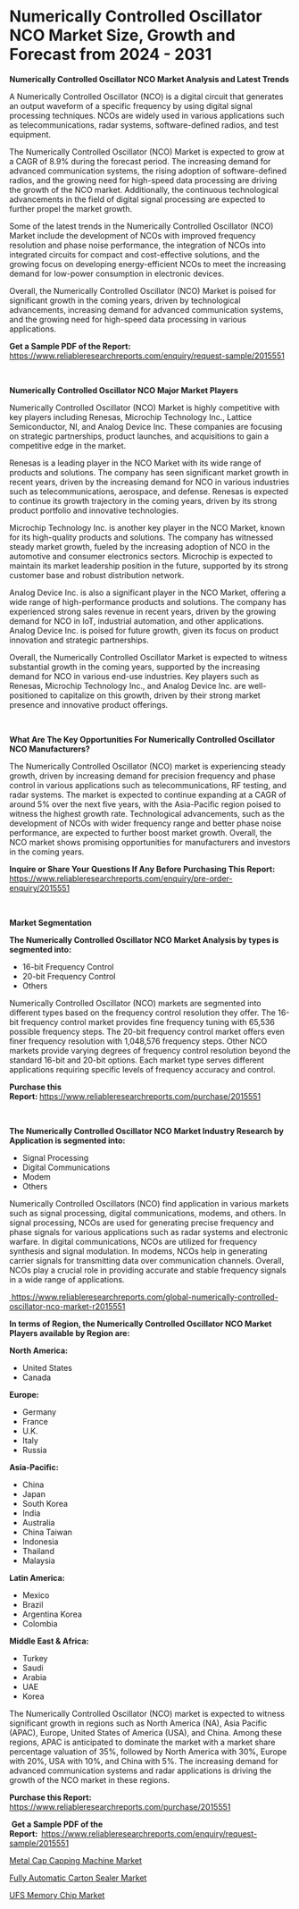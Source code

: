<p><h1>Numerically Controlled Oscillator NCO Market Size, Growth and Forecast from 2024 - 2031</h1></p><p><strong>Numerically Controlled Oscillator NCO Market Analysis and Latest Trends</strong></p>
<p><p>A Numerically Controlled Oscillator (NCO) is a digital circuit that generates an output waveform of a specific frequency by using digital signal processing techniques. NCOs are widely used in various applications such as telecommunications, radar systems, software-defined radios, and test equipment.</p><p>The Numerically Controlled Oscillator (NCO) Market is expected to grow at a CAGR of 8.9% during the forecast period. The increasing demand for advanced communication systems, the rising adoption of software-defined radios, and the growing need for high-speed data processing are driving the growth of the NCO market. Additionally, the continuous technological advancements in the field of digital signal processing are expected to further propel the market growth.</p><p>Some of the latest trends in the Numerically Controlled Oscillator (NCO) Market include the development of NCOs with improved frequency resolution and phase noise performance, the integration of NCOs into integrated circuits for compact and cost-effective solutions, and the growing focus on developing energy-efficient NCOs to meet the increasing demand for low-power consumption in electronic devices.</p><p>Overall, the Numerically Controlled Oscillator (NCO) Market is poised for significant growth in the coming years, driven by technological advancements, increasing demand for advanced communication systems, and the growing need for high-speed data processing in various applications.</p></p>
<p><strong>Get a Sample PDF of the Report:&nbsp;</strong> <a href="https://www.reliableresearchreports.com/enquiry/request-sample/2015551">https://www.reliableresearchreports.com/enquiry/request-sample/2015551</a></p>
<p>&nbsp;</p>
<p><strong>Numerically Controlled Oscillator NCO Major Market Players</strong></p>
<p><p>Numerically Controlled Oscillator (NCO) Market is highly competitive with key players including Renesas, Microchip Technology Inc., Lattice Semiconductor, NI, and Analog Device Inc. These companies are focusing on strategic partnerships, product launches, and acquisitions to gain a competitive edge in the market.</p><p>Renesas is a leading player in the NCO Market with its wide range of products and solutions. The company has seen significant market growth in recent years, driven by the increasing demand for NCO in various industries such as telecommunications, aerospace, and defense. Renesas is expected to continue its growth trajectory in the coming years, driven by its strong product portfolio and innovative technologies.</p><p>Microchip Technology Inc. is another key player in the NCO Market, known for its high-quality products and solutions. The company has witnessed steady market growth, fueled by the increasing adoption of NCO in the automotive and consumer electronics sectors. Microchip is expected to maintain its market leadership position in the future, supported by its strong customer base and robust distribution network.</p><p>Analog Device Inc. is also a significant player in the NCO Market, offering a wide range of high-performance products and solutions. The company has experienced strong sales revenue in recent years, driven by the growing demand for NCO in IoT, industrial automation, and other applications. Analog Device Inc. is poised for future growth, given its focus on product innovation and strategic partnerships.</p><p>Overall, the Numerically Controlled Oscillator Market is expected to witness substantial growth in the coming years, supported by the increasing demand for NCO in various end-use industries. Key players such as Renesas, Microchip Technology Inc., and Analog Device Inc. are well-positioned to capitalize on this growth, driven by their strong market presence and innovative product offerings.</p></p>
<p>&nbsp;</p>
<p><strong>What Are The Key Opportunities For Numerically Controlled Oscillator NCO Manufacturers?</strong></p>
<p><p>The Numerically Controlled Oscillator (NCO) market is experiencing steady growth, driven by increasing demand for precision frequency and phase control in various applications such as telecommunications, RF testing, and radar systems. The market is expected to continue expanding at a CAGR of around 5% over the next five years, with the Asia-Pacific region poised to witness the highest growth rate. Technological advancements, such as the development of NCOs with wider frequency range and better phase noise performance, are expected to further boost market growth. Overall, the NCO market shows promising opportunities for manufacturers and investors in the coming years.</p></p>
<p><strong>Inquire or Share Your Questions If Any Before Purchasing This Report:</strong> <a href="https://www.reliableresearchreports.com/enquiry/pre-order-enquiry/2015551">https://www.reliableresearchreports.com/enquiry/pre-order-enquiry/2015551</a></p>
<p>&nbsp;</p>
<p><strong>Market Segmentation</strong></p>
<p><strong>The Numerically Controlled Oscillator NCO Market Analysis by types is segmented into:</strong></p>
<p><ul><li>16-bit Frequency Control</li><li>20-bit Frequency Control</li><li>Others</li></ul></p>
<p><p>Numerically Controlled Oscillator (NCO) markets are segmented into different types based on the frequency control resolution they offer. The 16-bit frequency control market provides fine frequency tuning with 65,536 possible frequency steps. The 20-bit frequency control market offers even finer frequency resolution with 1,048,576 frequency steps. Other NCO markets provide varying degrees of frequency control resolution beyond the standard 16-bit and 20-bit options. Each market type serves different applications requiring specific levels of frequency accuracy and control.</p></p>
<p><strong>Purchase this Report:&nbsp;</strong><a href="https://www.reliableresearchreports.com/purchase/2015551">https://www.reliableresearchreports.com/purchase/2015551</a></p>
<p>&nbsp;</p>
<p><strong>The Numerically Controlled Oscillator NCO Market Industry Research by Application is segmented into:</strong></p>
<p><ul><li>Signal Processing</li><li>Digital Communications</li><li>Modem</li><li>Others</li></ul></p>
<p><p>Numerically Controlled Oscillators (NCO) find application in various markets such as signal processing, digital communications, modems, and others. In signal processing, NCOs are used for generating precise frequency and phase signals for various applications such as radar systems and electronic warfare. In digital communications, NCOs are utilized for frequency synthesis and signal modulation. In modems, NCOs help in generating carrier signals for transmitting data over communication channels. Overall, NCOs play a crucial role in providing accurate and stable frequency signals in a wide range of applications.</p></p>
<p><a href="https://www.reliableresearchreports.com/global-numerically-controlled-oscillator-nco-market-r2015551">&nbsp;https://www.reliableresearchreports.com/global-numerically-controlled-oscillator-nco-market-r2015551</a></p>
<p><strong>In terms of Region, the Numerically Controlled Oscillator NCO Market Players available by Region are:</strong></p>
<p>
    <p> <strong> North America: </strong>
        <ul>
            <li>United States</li>
            <li>Canada</li>
        </ul>
        </p> 
    <p> <strong> Europe: </strong>
        <ul>
            <li>Germany</li>
            <li>France</li>
            <li>U.K.</li>
            <li>Italy</li>
            <li>Russia</li>
        </ul>
        </p> 
    <p> <strong> Asia-Pacific: </strong>
        <ul>
            <li>China</li>
            <li>Japan</li>
            <li>South Korea</li>
            <li>India</li>
            <li>Australia</li>
            <li>China Taiwan</li>
            <li>Indonesia</li>
            <li>Thailand</li>
            <li>Malaysia</li>
        </ul>
        </p> 
    <p> <strong> Latin America: </strong>
        <ul>
            <li>Mexico</li>
            <li>Brazil</li>
            <li>Argentina Korea</li>
            <li>Colombia</li>
        </ul>
        </p> 
    <p> <strong> Middle East & Africa: </strong>
        <ul>
            <li>Turkey</li>
            <li>Saudi</li>
            <li>Arabia</li>
            <li>UAE</li>
            <li>Korea</li>
        </ul>
    </p>
    </p>
<p><p>The Numerically Controlled Oscillator (NCO) market is expected to witness significant growth in regions such as North America (NA), Asia Pacific (APAC), Europe, United States of America (USA), and China. Among these regions, APAC is anticipated to dominate the market with a market share percentage valuation of 35%, followed by North America with 30%, Europe with 20%, USA with 10%, and China with 5%. The increasing demand for advanced communication systems and radar applications is driving the growth of the NCO market in these regions.</p></p>
<p><strong>Purchase this Report: </strong><a href="https://www.reliableresearchreports.com/purchase/2015551">https://www.reliableresearchreports.com/purchase/2015551</a></p>
<p>&nbsp;<strong>Get a Sample PDF of the Report:&nbsp;&nbsp;</strong><a href="https://www.reliableresearchreports.com/enquiry/request-sample/2015551">https://www.reliableresearchreports.com/enquiry/request-sample/2015551</a></p>
<p><strong></strong></p>
<p><p><a href="https://www.linkedin.com/pulse/metal-cap-capping-machine-market-size-outlook-forecast-2024-qme6c">Metal Cap Capping Machine Market</a></p><p><a href="https://www.linkedin.com/pulse/fully-automatic-carton-sealer-market-outlook-industry-overview-mjisf">Fully Automatic Carton Sealer Market</a></p><p><a href="https://github.com/KeeganBarrows2023/Market-Research-Report-List-1/blob/main/ufs-memory-chip-market.md">UFS Memory Chip Market</a></p></p>